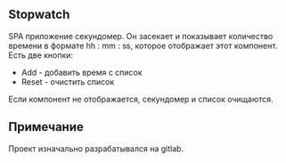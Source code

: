 ## Stopwatch

SPA приложение секундомер. Он засекает и показывает количество времени в формате hh : mm : ss, которое отображает этот компонент.<br>
Есть две кнопки:
- Add - добавить время с список
- Reset - очистить список

Если компонент не отображается, секундомер и список очищаются.

## Примечание 

Проект изначально разрабатывался на gitlab.